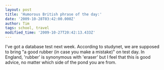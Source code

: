 ```yaml
---
layout: post
title: 'Humorous British phrase of the day:'
date: '2009-10-28T03:42:00.000Z'
author: Tim
tags: school, travel
modified_time: '2009-10-27T20:42:13.433Z'
---
```


I've got a database test next week. According to studynet, we are supposed to bring "a good rubber (in case you make a mistake)" on test day. In England, 'rubber' is synonymous with 'eraser' but I feel that this is good advice, no matter which side of the pond you are from.
